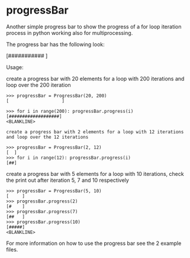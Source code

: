 # progressBar
Another simple progress bar to show the progress of a for loop iteration process
in python working also for multiprocessing.

The progress bar has the following look:

[###########         ]

Usage:
    
create a progress bar with 20 elements for a loop with 200 iterations and 
loop over the 200 iteration
    
    >>> progressBar = ProgressBar(20, 200)
    [                    ]
    
    >>> for i in range(200): progressBar.progress(i)
    [###################]
    <BLANKLINE>
    
    create a progress bar with 2 elements for a loop with 12 iterations 
    and loop over the 12 iterations
    
    >>> progressBar = ProgressBar(2, 12)
    [  ]
    >>> for i in range(12): progressBar.progress(i)
    [##]
    
create a progress bar with 5 elements for a loop with 10 iterations,
check the print out after iteration 5, 7 and 10 respectively
    
    >>> progressBar = ProgressBar(5, 10)
    [     ]
    >>> progressBar.progress(2)
    [#    ]
    >>> progressBar.progress(7)
    [##   ]
    >>> progressBar.progress(10)
    [#####]
    <BLANKLINE>
    
For more information on how to use the progress bar see the 2 example files.